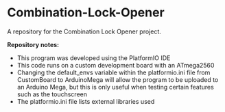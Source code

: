 # Combination-Lock-Opener
A repository for the Combination Lock Opener project. 

**Repository notes:**
- This program was developed using the PlatformIO IDE
- This code runs on a custom development board with an ATmega2560
- Changing the default_envs variable within the platformio.ini file from CustomBoard to ArduinoMega will allow the program to be uploaded to an Arduino Mega, but this is only useful when testing certain features such as the touchscreen
- The platformio.ini file lists external libraries used
